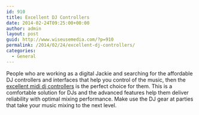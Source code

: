 ```yaml
---
id: 910
title: Excellent DJ Controllers
date: 2014-02-24T09:25:00+00:00
author: admin
layout: post
guid: http://www.wiseusemedia.com/?p=910
permalink: /2014/02/24/excellent-dj-controllers/
categories:
  - General
---
```

People who are working as a digital Jackie and searching for the affordable DJ controllers and interfaces that help you control of the music, then the [excellent midi dj controllers](http://www.musiciansfriend.com/dj-controllers-interfaces) is the perfect choice for them. This is a comfortable solution for DJs and the advanced features help them deliver reliability with optimal mixing performance. Make use the DJ gear at parties that take your music mixing to the next level.